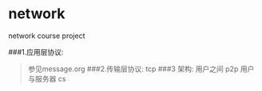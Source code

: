 network
=======

network course project

###1.应用层协议:
>  参见message.org 
###2.传输层协议: 
>   tcp 
###3 架构:
>  用户之间 p2p
>  用户与服务器 cs
